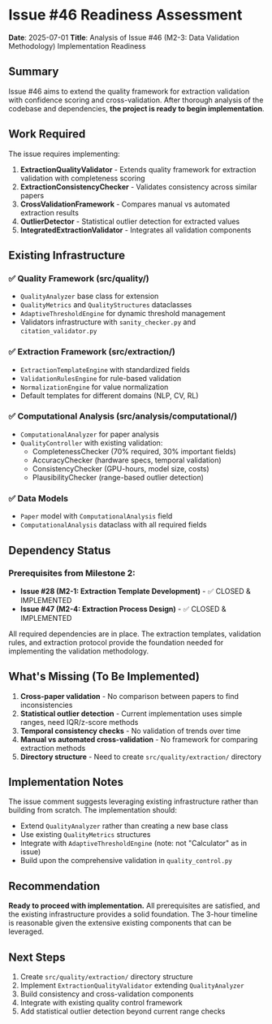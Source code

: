 # Issue #46 Readiness Assessment
**Date**: 2025-07-01
**Title**: Analysis of Issue #46 (M2-3: Data Validation Methodology) Implementation Readiness

## Summary

Issue #46 aims to extend the quality framework for extraction validation with confidence scoring and cross-validation. After thorough analysis of the codebase and dependencies, **the project is ready to begin implementation**.

## Work Required

The issue requires implementing:
1. **ExtractionQualityValidator** - Extends quality framework for extraction validation with completeness scoring
2. **ExtractionConsistencyChecker** - Validates consistency across similar papers
3. **CrossValidationFramework** - Compares manual vs automated extraction results
4. **OutlierDetector** - Statistical outlier detection for extracted values
5. **IntegratedExtractionValidator** - Integrates all validation components

## Existing Infrastructure

### ✅ Quality Framework (src/quality/)
- `QualityAnalyzer` base class for extension
- `QualityMetrics` and `QualityStructures` dataclasses
- `AdaptiveThresholdEngine` for dynamic threshold management
- Validators infrastructure with `sanity_checker.py` and `citation_validator.py`

### ✅ Extraction Framework (src/extraction/)
- `ExtractionTemplateEngine` with standardized fields
- `ValidationRulesEngine` for rule-based validation
- `NormalizationEngine` for value normalization
- Default templates for different domains (NLP, CV, RL)

### ✅ Computational Analysis (src/analysis/computational/)
- `ComputationalAnalyzer` for paper analysis
- `QualityController` with existing validation:
  - CompletenessChecker (70% required, 30% important fields)
  - AccuracyChecker (hardware specs, temporal validation)
  - ConsistencyChecker (GPU-hours, model size, costs)
  - PlausibilityChecker (range-based outlier detection)

### ✅ Data Models
- `Paper` model with `ComputationalAnalysis` field
- `ComputationalAnalysis` dataclass with all required fields

## Dependency Status

### Prerequisites from Milestone 2:
- **Issue #28 (M2-1: Extraction Template Development)** - ✅ CLOSED & IMPLEMENTED
- **Issue #47 (M2-4: Extraction Process Design)** - ✅ CLOSED & IMPLEMENTED

All required dependencies are in place. The extraction templates, validation rules, and extraction protocol provide the foundation needed for implementing the validation methodology.

## What's Missing (To Be Implemented)

1. **Cross-paper validation** - No comparison between papers to find inconsistencies
2. **Statistical outlier detection** - Current implementation uses simple ranges, need IQR/z-score methods
3. **Temporal consistency checks** - No validation of trends over time
4. **Manual vs automated cross-validation** - No framework for comparing extraction methods
5. **Directory structure** - Need to create `src/quality/extraction/` directory

## Implementation Notes

The issue comment suggests leveraging existing infrastructure rather than building from scratch. The implementation should:
- Extend `QualityAnalyzer` rather than creating a new base class
- Use existing `QualityMetrics` structures
- Integrate with `AdaptiveThresholdEngine` (note: not "Calculator" as in issue)
- Build upon the comprehensive validation in `quality_control.py`

## Recommendation

**Ready to proceed with implementation.** All prerequisites are satisfied, and the existing infrastructure provides a solid foundation. The 3-hour timeline is reasonable given the extensive existing components that can be leveraged.

## Next Steps

1. Create `src/quality/extraction/` directory structure
2. Implement `ExtractionQualityValidator` extending `QualityAnalyzer`
3. Build consistency and cross-validation components
4. Integrate with existing quality control framework
5. Add statistical outlier detection beyond current range checks